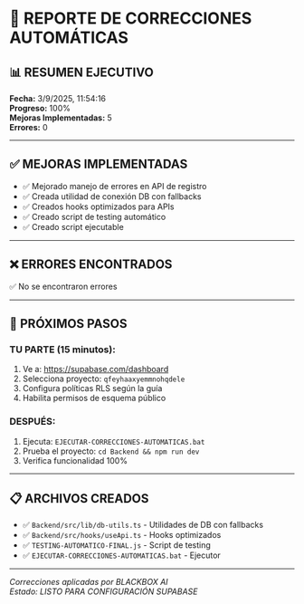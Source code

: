 # 🔧 REPORTE DE CORRECCIONES AUTOMÁTICAS

## 📊 RESUMEN EJECUTIVO

**Fecha:** 3/9/2025, 11:54:16  
**Progreso:** 100%  
**Mejoras Implementadas:** 5  
**Errores:** 0  

---

## ✅ MEJORAS IMPLEMENTADAS

- ✅ Mejorado manejo de errores en API de registro
- ✅ Creada utilidad de conexión DB con fallbacks
- ✅ Creados hooks optimizados para APIs
- ✅ Creado script de testing automático
- ✅ Creado script ejecutable

---

## ❌ ERRORES ENCONTRADOS

✅ No se encontraron errores

---

## 🎯 PRÓXIMOS PASOS

### **TU PARTE (15 minutos):**
1. Ve a: https://supabase.com/dashboard
2. Selecciona proyecto: `qfeyhaaxyemmnohqdele`
3. Configura políticas RLS según la guía
4. Habilita permisos de esquema público

### **DESPUÉS:**
1. Ejecuta: `EJECUTAR-CORRECCIONES-AUTOMATICAS.bat`
2. Prueba el proyecto: `cd Backend && npm run dev`
3. Verifica funcionalidad 100%

---

## 📋 ARCHIVOS CREADOS

- ✅ `Backend/src/lib/db-utils.ts` - Utilidades de DB con fallbacks
- ✅ `Backend/src/hooks/useApi.ts` - Hooks optimizados
- ✅ `TESTING-AUTOMATICO-FINAL.js` - Script de testing
- ✅ `EJECUTAR-CORRECCIONES-AUTOMATICAS.bat` - Ejecutor

---

*Correcciones aplicadas por BLACKBOX AI*  
*Estado: LISTO PARA CONFIGURACIÓN SUPABASE*
